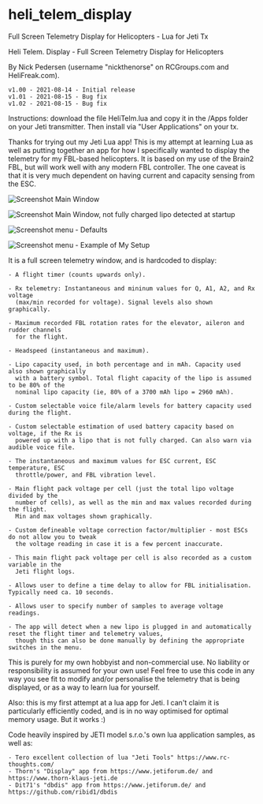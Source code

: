 # heli_telem_display
Full Screen Telemetry Display for Helicopters - Lua for Jeti Tx

Heli Telem. Display - Full Screen Telemetry Display for Helicopters

By Nick Pedersen (username "nickthenorse" on RCGroups.com and HeliFreak.com).

	v1.00 - 2021-08-14 - Initial release
	v1.01 - 2021-08-15 - Bug fix
	v1.02 - 2021-08-15 - Bug fix
	
Instructions: download the file HeliTelm.lua and copy it in the /Apps folder on your Jeti transmitter. Then install via "User Applications" on your tx.

Thanks for trying out my Jeti Lua app! This is my attempt at learning Lua as well as 
putting together an app for how I specifically wanted to display the telemetry for my
FBL-based helicopters. It is based on my use of the Brain2 FBL, but will work well with
any modern FBL controller. The one caveat is that it is very much dependent on having
current and capacity sensing from the ESC.

![Screenshot Main Window](screenshot_main_window.png?raw=true "Screenshot Main Window")

![Screenshot Main Window, not fully charged lipo detected at startup](screenshot_not_fully_charged_lipo_at_startup.png?raw=true "Screenshot Main Window, not fully charged lipo detected at startup")

![Screenshot menu - Defaults](screenshot_menu_defaults.png?raw=true "Screenshot Menu - Defaults")

![Screenshot menu - Example of My Setup](screenshot_menu_example_setup.png?raw=true "Screenshot Menu - Example of my Setup")

 
It is a full screen telemetry window, and is hardcoded to display:

	- A flight timer (counts upwards only).
	
	- Rx telemetry: Instantaneous and mininum values for Q, A1, A2, and Rx voltage 
	  (max/min recorded for voltage). Signal levels also shown graphically.
	  
	- Maximum recorded FBL rotation rates for the elevator, aileron and rudder channels 
	  for the flight.
	  
	- Headspeed (instantaneous and maximum).
	
	- Lipo capacity used, in both percentage and in mAh. Capacity used also shown graphically
	  with a battery symbol. Total flight capacity of the lipo is assumed to be 80% of the 
	  nominal lipo capacity (ie, 80% of a 3700 mAh lipo = 2960 mAh).
	  
	- Custom selectable voice file/alarm levels for battery capacity used during the flight.
	
	- Custom selectable estimation of used battery capacity based on voltage, if the Rx is
	  powered up with a lipo that is not fully charged. Can also warn via audible voice file.
	  
	- The instantaneous and maximum values for ESC current, ESC temperature, ESC 
	  throttle/power, and FBL vibration level.
	  
	- Main flight pack voltage per cell (just the total lipo voltage divided by the
	  number of cells), as well as the min and max values recorded during the flight.
	  Min and max voltages shown graphically.
	  
	- Custom defineable voltage correction factor/multiplier - most ESCs do not allow you to tweak 
	  the voltage reading in case it is a few percent inaccurate.
	  
	- This main flight pack voltage per cell is also recorded as a custom variable in the
	  Jeti flight logs.
	  
	- Allows user to define a time delay to allow for FBL initialisation. Typically need ca. 10 seconds.
	
	- Allows user to specify number of samples to average voltage readings.
	
	- The app will detect when a new lipo is plugged in and automatically reset the flight timer and telemetry values,
	  though this can also be done manually by defining the appropriate switches in the menu.
	  
This is purely for my own hobbyist and non-commercial use.	No liability or responsibility 
is assumed for your own use! Feel free to use this code in any way you see fit to modify 
and/or personalise the telemetry that is being displayed, or as a way to learn lua for yourself.

Also: this is my first attempt at a lua app for Jeti. I can't claim it is particularly
efficiently coded, and is in no way optimised for optimal memory usage. But it works :)

Code heavily inspired by JETI model s.r.o.'s own lua application samples, as well as:

	- Tero excellent collection of lua "Jeti Tools" https://www.rc-thoughts.com/
	- Thorn's "Display" app from https://www.jetiforum.de/ and https://www.thorn-klaus-jeti.de
	- Dit71's "dbdis" app from https://www.jetiforum.de/ and https://github.com/ribid1/dbdis

